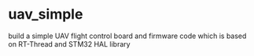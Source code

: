 # uav_simple
build a simple UAV flight control board and firmware code which is based on RT-Thread and STM32 HAL library
